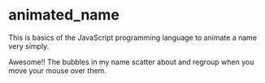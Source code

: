 # animated_name
This is basics of the JavaScript programming language to animate a name very simply.

Awesome!! 
The bubbles in my name  scatter about and regroup when you move your mouse over them.
